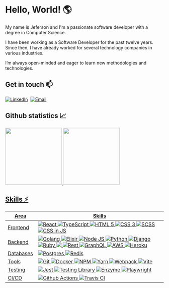 <h1>Hello, World! 🌎</h1>

<p>My name is Jeferson and I'm a passionate software developer with a degree in Computer Science.</p>

<p>I have been working as a Software Developer for the past twelve years. Since then, I have already worked for several technology companies in various industries.</p>

<p>I’m always open-minded and eager to learn new methodologies and technologies.</p>

<h2>Get in touch 📫</h2>
<p>
  <a target="_blank" href="https://br.linkedin.com/in/calazans10" aria-label="Contact via LinkedIn "><img src="https://img.shields.io/badge/linkedin-%230077B5.svg?&style=for-the-badge&logo=linkedin&logoColor=white" alt="LinkedIn"></a>&nbsp;
  <a href="mailto:calazans10@gmail.com?subject=Hello%20Jeferson,%20From%20Github" aria-label="Contact via Email"><img src="https://img.shields.io/badge/Gmail-D14836?style=for-the-badge&logo=gmail&logoColor=white" alt="Email"></a>&nbsp;
</p>

<h2>Github statistics 📈</h2>
<p>
  <a href="https://github.com/calazans10">
  <img height="180em" src="https://github-readme-stats.vercel.app/api?username=calazans10&show_icons=true&theme=transparent&include_all_commits=true&count_private=true"/>
  <img height="180em" src="https://github-readme-stats.vercel.app/api/top-langs/?username=calazans10&layout=compact&langs_count=7&theme=transparent"/>
</p>

<h2>Skills ⚡️</h2>
<table>
    <thead>
        <tr>
            <th>Area</th>
            <th>Skills</th>
        </tr>
    </thead>
    <tbody>
        <tr>
            <td>Frontend</td>
            <td>
                <img src="https://img.shields.io/badge/React-20232A?style=for-the-badge&logo=react&logoColor=61DAFB" alt="React">
                <img src="https://img.shields.io/badge/TypeScript-007ACC?style=for-the-badge&logo=typescript&logoColor=white" alt="TypeScript">
                <img src="https://img.shields.io/badge/HTML5-E34F26?style=for-the-badge&logo=html5&logoColor=white" alt="HTML 5">
                <img src="https://img.shields.io/badge/CSS3-1572B6?style=for-the-badge&logo=css3&logoColor=white" alt="CSS 3">
                <img src="https://img.shields.io/badge/SCSS-d0649b?style=for-the-badge&logo=sass&logoColor=white" alt="SCSS">
                <img src="https://img.shields.io/badge/CSS_in_JS-f7df1c?style=for-the-badge&logo=javascript&logoColor=black" alt="CSS in JS">
            </td>
        </tr>
        <tr>
            <td>Backend</td>
            <td>
                <img src="https://img.shields.io/badge/go-%2300ADD8.svg?style=for-the-badge&logo=go&logoColor=white"  alt="Golang">
                <img src="https://img.shields.io/badge/elixir-%234B275F.svg?style=for-the-badge&logo=elixir&logoColor=white"  alt="Elixir">
                <img src="https://img.shields.io/badge/node.js-6DA55F?style=for-the-badge&logo=node.js&logoColor=white"  alt="Node JS">
                <img src="https://img.shields.io/badge/python-3670A0?style=for-the-badge&logo=python&logoColor=ffdd54"  alt="Python">
                <img src="https://img.shields.io/badge/django-%23092E20.svg?style=for-the-badge&logo=django&logoColor=white"  alt="Django">
                <img src="https://img.shields.io/badge/ruby-%23CC342D.svg?style=for-the-badge&logo=ruby&logoColor=white"  alt="Ruby">
                <img src="https://img.shields.io/badge/rails-%23CC0000.svg?style=for-the-badge&logo=ruby-on-rails&logoColor=white  alt="Rails">
                <img src="https://img.shields.io/badge/REST-078eca?style=for-the-badge&logo=json&logoColor=white"  alt="Rest">
                <img src="https://img.shields.io/badge/GraphQL-e534ab?style=for-the-badge&logo=graphql&logoColor=white"  alt="GraphQL">
                <img src="https://img.shields.io/badge/AWS-ff9a01?style=for-the-badge&logo=amazonaws&logoColor=white" alt="AWS">
                <img src="https://img.shields.io/badge/heroku-%23430098.svg?style=for-the-badge&logo=heroku&logoColor=white)" alt="Heroku">
            </td>
        </tr>
        <tr>
            <td>Databases</td>
            <td>
                <img src="https://img.shields.io/badge/postgres-%23316192.svg?style=for-the-badge&logo=postgresql&logoColor=whitee" alt="Postgres">
                <img src="https://img.shields.io/badge/redis-%23DD0031.svg?style=for-the-badge&logo=redis&logoColor=white" alt="Redis">
            </td>
        </tr>
        <tr>
            <td>Tools</td>
            <td>
                <img src="https://img.shields.io/badge/GIT-f34f29?style=for-the-badge&logo=git&logoColor=white" alt="Git">
                <img src="https://img.shields.io/badge/docker-%230db7ed.svg?style=for-the-badge&logo=docker&logoColor=white" alt="Docker">
                <img src="https://img.shields.io/badge/NPM-cd3533?style=for-the-badge&logo=npm&logoColor=white" alt="NPM">
                <img src="https://img.shields.io/badge/yarn-2c8eba?style=for-the-badge&logo=yarn&logoColor=white" alt="Yarn">
                <img src="https://img.shields.io/badge/webpack-2e4c84?style=for-the-badge&logo=webpack&logoColor=white" alt="Webpack">
                <img src="https://img.shields.io/badge/vite-%23646CFF.svg?style=for-the-badge&logo=vite&logoColor=white" alt="Vite">
            </td>
        </tr>
       <tr>
            <td>Testing</td>
            <td>
                <img src="https://img.shields.io/badge/Jest-C21325?style=for-the-badge&logo=jest&logoColor=white" alt="Jest">
                <img src="https://img.shields.io/badge/Testing_Library-f5403f?style=for-the-badge&logo=testinglibrary&logoColor=white" alt="Testing Library">
                <img src="https://img.shields.io/badge/Enzyme-fe4669?style=for-the-badge&logo=airbnb&logoColor=white" alt="Enzyme">
                <img src="https://img.shields.io/badge/Playwright-45ba4b?style=for-the-badge&logo=playwright&logoColor=white" alt="Playwright">
            </td>
        </tr>
        <tr>
            <td>CI/CD</td>
            <td>
                <img src="https://img.shields.io/badge/Github%20Actions-002f67?style=for-the-badge&logo=githubactions&logoColor=white" alt="Github Actions">                
                <img src="https://img.shields.io/badge/travis%20ci-%232B2F33.svg?style=for-the-badge&logo=travis&logoColor=white" alt="Travis CI">
            </td>
        </tr>
    </tbody>
</table>
